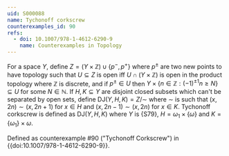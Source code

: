 ```yaml
---
uid: S000088
name: Tychonoff corkscrew
counterexamples_id: 90
refs:
  - doi: 10.1007/978-1-4612-6290-9 
    name: Counterexamples in Topology
---
```


For a space $Y$, define $Z = (Y\times \mathbb{Z}) \cup \{p^-, p^+\}$ where $p^\pm$ are two new points to have topology such that $U\subseteq Z$ is open iff $U\cap (Y\times \mathbb{Z})$ is open in the product topology where $\mathbb{Z}$ is discrete, and if $p^\pm\in U$ then $Y\times \{n\in \mathbb{Z} : (-1)^{\pm 1}n\geq N\}\subseteq U$ for some $N\in\mathbb{N}$. If $H, K\subseteq Y$ are disjoint closed subsets which can't be separated by open sets, define $\text{DJ}(Y, H, K) = Z/\sim$ where $\sim$ is such that $(x, 2n)\sim (x, 2n+1)$ for $x\in H$ and $(x, 2n-1)\sim (x, 2n)$ for $x\in K$. Tychonoff corkscrew is defined as $\text{DJ}(Y, H, K)$ where $Y$ is {S79}, $H = \omega_1\times \{\omega\}$ and $K = \{\omega_1\}\times \omega$.

Defined as counterexample #90 ("Tychonoff Corkscrew")
in {{doi:10.1007/978-1-4612-6290-9}}.
